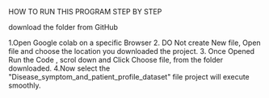 HOW TO RUN THIS PROGRAM STEP BY STEP

download the folder from GitHub

1.Open Google colab on a specific Browser
2. DO Not create New file, Open file and choose the location you downloaded the project.
3. Once Opened Run the Code , scrol down and Click Choose file, from the folder downloaded. 
4.Now select the "Disease_symptom_and_patient_profile_dataset" file 
project will execute smoothly.
